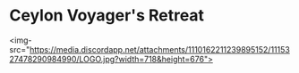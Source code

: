 # Ceylon Voyager's Retreat

<img-src="https://media.discordapp.net/attachments/1110162211239895152/1115327478290984990/LOGO.jpg?width=718&height=676">

